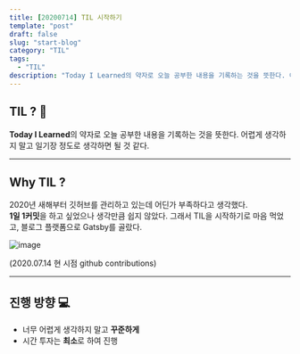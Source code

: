 ```yaml
---
title: [20200714] TIL 시작하기
template: "post"
draft: false
slug: "start-blog"
category: "TIL"
tags:
  - "TIL"
description: "Today I Learned의 약자로 오늘 공부한 내용을 기록하는 것을 뜻한다. 어렵게 생각하지 말고 일기장 정도로 생각하면 될 것 같다."
---
```


## TIL ? 👀

**Today I Learned**의 약자로 오늘 공부한 내용을 기록하는 것을 뜻한다.
어렵게 생각하지 말고 일기장 정도로 생각하면 될 것 같다.

---

## Why TIL ?

2020년 새해부터 깃허브를 관리하고 있는데 어딘가 부족하다고 생각했다.  
**1일 1커밋**을 하고 싶었으나 생각만큼 쉽지 않았다. 그래서 TIL을 시작하기로 마음 먹었고, 블로그 플랫폼으로 Gatsby를 골랐다.

![image](https://user-images.githubusercontent.com/46131688/87387215-35d7c980-c5dd-11ea-9cb9-5f769614aa0b.png)

(2020.07.14 현 시점 github contributions)

---

## 진행 방향 💻

- 너무 어렵게 생각하지 말고 **꾸준하게**
- 시간 투자는 **최소**로 하여 진행
